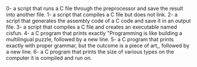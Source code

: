 0- a script that runs a C file through the preprocessor and save the result into another file.
1- a script that compiles a C file but does not link.
2- a script that generates the assembly code of a C code and save it in an output file.
3- a script that compiles a C file and creates an executable named cisfun.
4- a C program that prints exactly "Programming is like building a multilingual puzzle, followed by a new line.
5-  a C program that prints exactly with proper grammar, but the outcome is a piece of art,, followed by a new line.
6-  a C program that prints the size of various types on the computer it is compiled and run on. 
